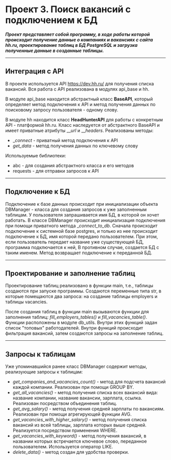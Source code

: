 # Проект 3. Поиск вакансий с подключением к БД

***Проект представляет собой программу, в ходе работы которой
происходит получение данные о компаниях и вакансиях с сайта hh.ru, проектирование
таблиц в БД PostgreSQL и загрузка полученные данные в созданные таблицы.***

---

## Интеграция с API

В проекте используется API https://dev.hh.ru/ для получения списка вакансий.
Вся работа с API реализована в модулях api_base и hh. 

В модуле api_base находится абстрактный класс 
**BaseAPI**, который определяет метод подключения к API и метод получения данных по поисковому запросу 
пользователя - одному слову. 

В модуле hh находится класс **HeadHunterAPI** для работы с конкретным API - платформой hh.ru.
Класс наследуется от абстрактного BaseAPI и имеет приватные атрибуты ___url_ и ___headers_.
Реализованы методы: 
* __connect_ - приватный метод подключения к API
* _get_data_ - метод получения данных по ключевому слову

Используемые библиотеки:
* abc - для создания абстрактного класса и его методов
* requests - для отправки запросов к API

---


## Подключение к БД

Подключение к базе данных происходит при инициализации объекта DBManager - класса для создания запросов к уже заполненным таблицам.
У пользователя запрашивается имя БД, в которой он хочет работать. В классе DBManager происходит инициализация подключения при
помощи приватного метода __connect_to_db_. Сначала происходит подключение к системной базе postgres, и только из нее происходит
подключение к БД, имя которой передано пользователем. При этом, если пользователь передает название уже существующей БД, программа подключается к ней,
В противном случае, создается БД с таким именем. Метод возвращает подключение к переданной БД. 

---

## Проектирование и заполнение таблиц

Проектирование таблиц реализовано в функции main, т.е., таблицы создаются при запуске программы. 
Создаются переменные типа str, в которые помещаются два запроса: на создание таблицы employers и таблицы vacancies.

После создания таблиц в функции main вызываются функции для заполнения таблиц: _fill_employers_tables()_ и _fill_vacancies_table()_.
Функции расположены в модуле db_utils. Внутри этих функций задан список "топовых" работодателей. Внутри функций происходит фильтрация вакансий,
затем создаются запросы на заполнение таблиц. 

---

## Запросы к таблицам

Уже упоминавшийся ранее класс DBManager содержит методы, реализующие запросы к таблицам:
 * _get_companies_and_vacancies_count()_ - метод для подсчета вакансий каждой компании. Реализован при помощи GROUP BY.
 * _get_all_vacancies()_ - метод получения списка всех вакансий вида: название компании, название вакансии, зарплата, ссылка. Реализован посредством объединения таблиц.
 * _get_avg_salary()_ - метод получения средней зарплаты по вакансиям. Реализован при помощи агрегирующей функции AVG.
 * _get_vacancies_with_higher_salary()_ - метод получения списка вакансий из всей таблицы, зарплата которых выше средней. Реализуется посредством применения WHERE.
 * _get_vacancies_with_keyword()_ - метод получения вакансий, в названии которых встречается ключевое слово, переданное пользователем. Используется оператор LIKE.
 * _delete_data()_ - метод создан для удобства проверки.